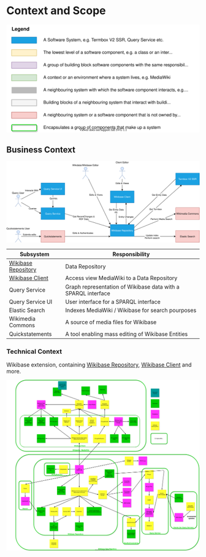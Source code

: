 # Context and Scope

![Legend](../../diagrams/legend.drawio.svg)

## Business Context

![Overall Context](./diagrams/03-business-context.drawio.svg)

| Subsystem                                                             | Responsibility                                                |
| --------------------------------------------------------------------- | ------------------------------------------------------------- |
| [Wikibase Repository](./../WikibaseRepo/01-Introduction_and_Goals.md) | Data Repository                                               |
| [Wikibase Client](./../WikibaseClient/01-Introduction_and_Goals.md)   | Access view MediaWiki to a Data Repository                    |
| Query Service                                                         | Graph representation of Wikibase data with a SPARQL interface |
| Query Service UI                                                      | User interface for a SPARQL interface                         |
| Elastic Search                                                        | Indexes MediaWiki / Wikibase for search pourposes             |
| Wikimedia Commons                                                     | A source of media files for Wikibase                          |
| Quickstatements                                                       | A tool enabling mass editing of Wikibase Entities             |

### Technical Context

Wikibase extension, containing [Wikibase Repository](../WikibaseRepo/01-Introduction_and_Goals.md), [Wikibase Client](../WikibaseClient/01-Introduction_and_Goals.md) and more.

![Overall Technical Context](../../diagrams/03-dataflow-out.drawio.svg)
